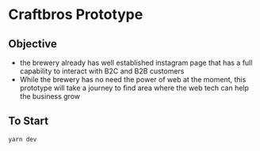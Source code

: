 # Craftbros Prototype

## Objective

- the brewery already has well established instagram page that has a full capability to interact with B2C and B2B customers
- While the brewery has no need the power of web at the moment, this prototype will take a journey to find area where the web tech can help the business grow

## To Start

```sh
yarn dev
```
